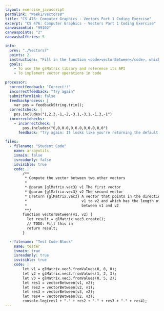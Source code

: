 ```yaml
---
layout: exercise_javascript
permalink: "Week1/Vectors8"
title: "CS 476: Computer Graphics - Vectors Part 1 Coding Exercise"
excerpt: "CS 476: Computer Graphics - Vectors Part 1 Coding Exercise"
canvasasmtid: "99102"
canvaspoints: "2"
canvashalftries: 5

info:
  prev: "./Vectors7"
  points: 2
  instructions: "Fill in the function <code>vectorBetween</code>, which takes in two <code>glMatrix.vec3</code> objects and which turns a <code>glMatrix.vec3</code> object representing the vector from the first vector to the second vector.  Please refer to <a href = \"http://glmatrix.net/docs/module-vec3.html\">the documentation</a> to see which functions might be useful."
  goals:
    - To use the glMatrix library and reference its API
    - To implement vector operations in code
    
processor:  
  correctfeedback: "Correct!!" 
  incorrectfeedback: "Try again"
  submitformlink: false
  feedbackprocess: | 
    var pos = feedbackString.trim();
  correctcheck: |
    pos.includes("1,2,3.-1,-2,-3.1,-3,1.-1,3,-1")
  incorrectchecks:
    - incorrectcheck: |
        pos.includes("0,0,0.0,0,0.0,0,0.0,0,0")
      feedback: "Try again: It looks like you're returning the default value of 0 for every coordinate in the new vector."    
 
files:
  - filename: "Student Code"
    name: arrayutils
    ismain: false
    isreadonly: false
    isvisible: true
    code: |
        /**
         * Compute the vector between two other vectors
         * 
         * @param {glMatrix.vec3} v1 The first vector
         * @param {glMatrix.vec3} v2 The second vector
         * @return {glMatrix.vec3} A vector that points in the direction from
         *                         v1 to v2 and which has the length of the distance
         *                         between v1 and v2
         **/
        function vectorBetween(v1, v2) {
          let result = glMatrix.vec3.create();
          // TODO: Fill this in
          return result;
        }

  - filename: "Test Code Block"
    name: tester
    ismain: true
    isreadonly: true
    isvisible: true
    code: | 
        let v1 = glMatrix.vec3.fromValues(0, 0, 0);
        let v2 = glMatrix.vec3.fromValues(1, 2, 3);
        let v3 = glMatrix.vec3.fromValues(0, 5, 2);
        let res1 = vectorBetween(v1, v2);
        let res2 = vectorBetween(v2, v1);
        let res3 = vectorBetween(v3, v2);
        let res4 = vectorBetween(v2, v3);
        console.log(res1 + "." + res2 + "." + res3 + "." + res4);
---
```

